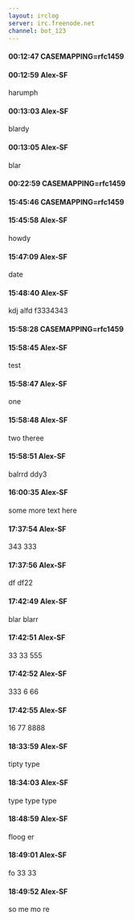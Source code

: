 ```yaml
---
layout: irclog
server: irc.freenode.net
channel: bot_123
---
```


#### 00:12:47 CASEMAPPING=rfc1459
#### 00:12:59 Alex-SF
 harumph
#### 00:13:03 Alex-SF
 blardy
#### 00:13:05 Alex-SF
 blar
#### 00:22:59 CASEMAPPING=rfc1459
#### 15:45:46 CASEMAPPING=rfc1459
#### 15:45:58 Alex-SF
 howdy
#### 15:47:09 Alex-SF
 date
#### 15:48:40 Alex-SF
 kdj alfd f3334343
#### 15:58:28 CASEMAPPING=rfc1459
#### 15:58:45 Alex-SF
 test
#### 15:58:47 Alex-SF
 one
#### 15:58:48 Alex-SF
 two theree
#### 15:58:51 Alex-SF
 balrrd ddy3
#### 16:00:35 Alex-SF
 some more text here
#### 17:37:54 Alex-SF
 343 333
#### 17:37:56 Alex-SF
 df df22
#### 17:42:49 Alex-SF
 blar blarr
#### 17:42:51 Alex-SF
 33 33 555
#### 17:42:52 Alex-SF
 333 6 66
#### 17:42:55 Alex-SF
 16 77 8888
#### 18:33:59 Alex-SF
 tipty type
#### 18:34:03 Alex-SF
 type type type
#### 18:48:59 Alex-SF
 floog er
#### 18:49:01 Alex-SF
 fo 33 33
#### 18:49:52 Alex-SF
 so me mo re
